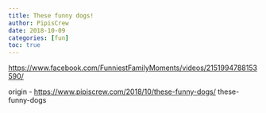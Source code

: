 ```yaml
---
title: These funny dogs!
author: PipisCrew
date: 2018-10-09
categories: [fun]
toc: true
---
```


https://www.facebook.com/FunniestFamilyMoments/videos/2151994788153590/

origin - https://www.pipiscrew.com/2018/10/these-funny-dogs/ these-funny-dogs